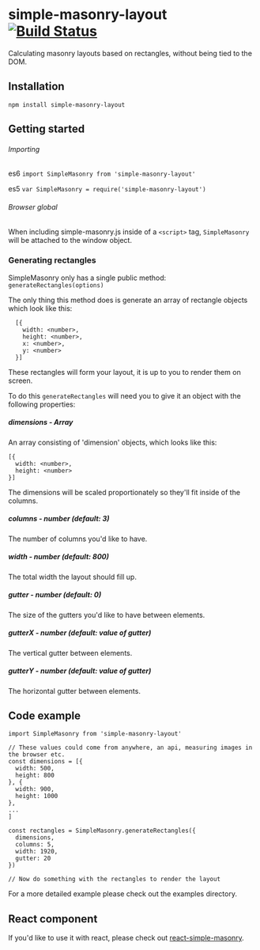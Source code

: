 # simple-masonry-layout [![Build Status](https://travis-ci.org/jchn/simple-masonry-layout.svg?branch=master)](https://travis-ci.org/jchn/simple-masonry-layout)
Calculating masonry layouts based on rectangles, without being tied to the DOM.

## Installation

`npm install simple-masonry-layout`

## Getting started

###### Importing

es6
`import SimpleMasonry from 'simple-masonry-layout'`

es5
`var SimpleMasonry = require('simple-masonry-layout')`

###### Browser global

When including simple-masonry.js inside of a `<script>` tag, `SimpleMasonry` will be attached to the window object.

### Generating rectangles

SimpleMasonry only has a single public method: `generateRectangles(options)`

The only thing this method does is generate an array of rectangle objects which look like this:

  ```
    [{
      width: <number>,
      height: <number>,
      x: <number>,
      y: <number>
    }]
  ```

These rectangles will form your layout, it is up to you to render them on screen.

To do this `generateRectangles` will need you to give it an object with the following properties:

##### dimensions - Array

An array consisting of 'dimension' objects, which looks like this:

  ```
  [{
    width: <number>,
    height: <number>
  }]
  ```

The dimensions will be scaled proportionately so they'll fit inside of the columns.

##### columns - number (default: 3)

The number of columns you'd like to have.

##### width - number (default: 800)

The total width the layout should fill up.

##### gutter - number (default: 0)

The size of the gutters you'd like to have between elements.

##### gutterX - number (default: value of gutter)

The vertical gutter between elements.

##### gutterY - number (default: value of gutter)

The horizontal gutter between elements.

## Code example

  ```
  import SimpleMasonry from 'simple-masonry-layout'

  // These values could come from anywhere, an api, measuring images in the browser etc.
  const dimensions = [{
    width: 500,
    height: 800
  }, {
    width: 900,
    height: 1000
  },
  ...
  ]

  const rectangles = SimpleMasonry.generateRectangles({
    dimensions,
    columns: 5,
    width: 1920,
    gutter: 20
  })

  // Now do something with the rectangles to render the layout
  ```

For a more detailed example please check out the examples directory.

## React component

If you'd like to use it with react, please check out [react-simple-masonry](https://github.com/awkward/react-simple-masonry).